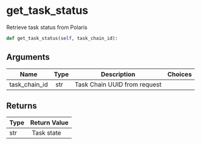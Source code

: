 # get_task_status

Retrieve task status from Polaris

```py
def get_task_status(self, task_chain_id):
```

## Arguments

| Name        | Type | Description                                                                 | Choices |
|-------------|------|-----------------------------------------------------------------------------|---------|
| task_chain_id  | str | Task Chain UUID from request |  |


## Returns

| Type | Return Value                                                                                  |
|------|-----------------------------------------------------------------------------------------------|
| str | Task state |



